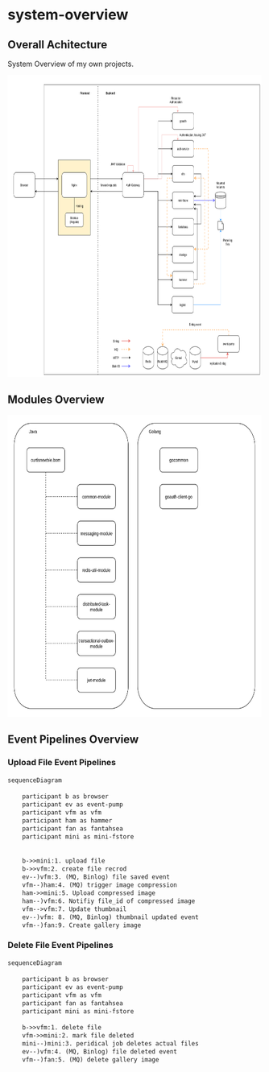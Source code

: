 # system-overview

## Overall Achitecture

System Overview of my own projects.

<img src="system-overview-20230624.png" height="600px">

## Modules Overview

<img src="modules-overview-20230527.png" height="600px">

## Event Pipelines Overview

### Upload File Event Pipelines

```mermaid
sequenceDiagram

    participant b as browser
    participant ev as event-pump
    participant vfm as vfm
    participant ham as hammer
    participant fan as fantahsea
    participant mini as mini-fstore


    b->>mini:1. upload file
    b->>vfm:2. create file recrod
    ev--)vfm:3. (MQ, Binlog) file saved event
    vfm--)ham:4. (MQ) trigger image compression
    ham->>mini:5. Upload compressed image
    ham--)vfm:6. Notifiy file_id of compressed image
    vfm-->vfm:7. Update thumbnail
    ev--)vfm: 8. (MQ, Binlog) thumbnail updated event
    vfm--)fan:9. Create gallery image
```

### Delete File Event Pipelines

```mermaid
sequenceDiagram

    participant b as browser
    participant ev as event-pump
    participant vfm as vfm
    participant fan as fantahsea
    participant mini as mini-fstore

    b->>vfm:1. delete file
    vfm->>mini:2. mark file deleted
    mini--)mini:3. peridical job deletes actual files
    ev--)vfm:4. (MQ, Binlog) file deleted event
    vfm--)fan:5. (MQ) delete gallery image

```